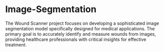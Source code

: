 # Image-Segmentation
The Wound Scanner project focuses on developing a sophisticated image segmentation model specifically designed for medical applications. The primary goal is to accurately identify and measure wounds from images, providing healthcare professionals with critical insights for effective treatment.
